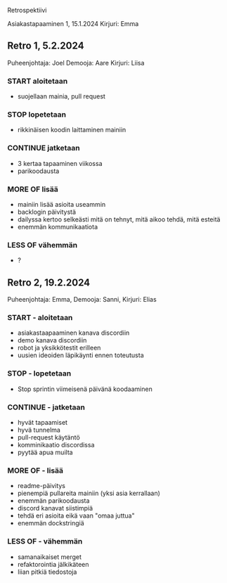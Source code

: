 Retrospektiivi

Asiakastapaaminen 1, 15.1.2024
Kirjuri: Emma

## Retro 1, 5.2.2024
Puheenjohtaja: Joel
Demooja: Aare
Kirjuri: Liisa

### START aloitetaan
- suojellaan mainia, pull request

### STOP lopetetaan
- rikkinäisen koodin laittaminen mainiin

### CONTINUE jatketaan
- 3 kertaa tapaaminen viikossa
- parikoodausta

### MORE OF lisää
- mainiin lisää asioita useammin
- backlogin päivitystä
- dailyssa kertoo selkeästi mitä on tehnyt, mitä aikoo tehdä, mitä esteitä
- enemmän kommunikaatiota

### LESS OF vähemmän
- ?

## Retro 2, 19.2.2024
Puheenjohtaja: Emma, 
Demooja: Sanni, 
Kirjuri: Elias

### START - aloitetaan
- asiakastaapaaminen kanava discordiin
- demo kanava discordiin
- robot ja yksikkötestit erilleen
- uusien ideoiden läpikäynti ennen toteutusta

### STOP - lopetetaan
- Stop sprintin viimeisenä päivänä koodaaminen

### CONTINUE - jatketaan
- hyvät tapaamiset
- hyvä tunnelma
- pull-request käytäntö
- komminikaatio discordissa
- pyytää apua muilta

### MORE OF - lisää
- readme-päivitys
- pienempiä pullareita mainiin (yksi asia kerrallaan)
- enemmän parikoodausta
- discord kanavat siistimpiä
- tehdä eri asioita eikä vaan "omaa juttua"
- enemmän dockstringiä

### LESS OF - vähemmän
- samanaikaiset merget
- refaktorointia jälkikäteen
- liian pitkiä tiedostoja
